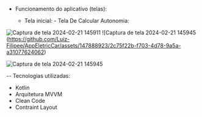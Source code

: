 - Funcionamento do aplicativo (telas):


  - Tela inicial:                                                                                                                              - Tela De Calcular Autonomia:
 
 
    
![Captura de tela 2024-02-21 145911](https://github.com/Luiz-Filipee/AppEletricCar/assets/147888923/88e46069-4654-4011-98c4-d3ead2e88a43)       ![Captura de tela 2024-02-21 145945
(https://github.com/Luiz-Filipee/AppEletricCar/assets/147888923/2c75f22b-f703-4d78-9a5a-a31077624062)


 
  
    
![Captura de tela 2024-02-21 145945](https://github.com/Luiz-Filipee/AppEletricCar/assets/147888923/2c75f22b-f703-4d78-9a5a-a31077624062)

-- Tecnologias utilizadas:
 -  Kotlin
 -  Arquitetura MVVM
 -  Clean Code
 -  Contraint Layout
